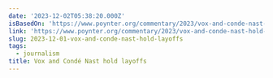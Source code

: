 ```yaml
---
date: '2023-12-02T05:38:20.000Z'
isBasedOn: 'https://www.poynter.org/commentary/2023/vox-and-conde-nast-hold-layoffs/'
link: 'https://www.poynter.org/commentary/2023/vox-and-conde-nast-hold-layoffs/'
slug: 2023-12-01-vox-and-conde-nast-hold-layoffs
tags:
  - journalism
title: Vox and Condé Nast hold layoffs
---
```

 

